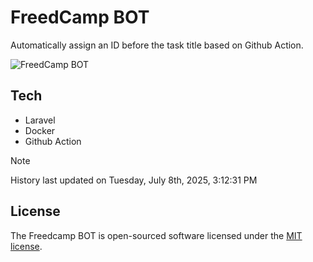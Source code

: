 # FreedCamp BOT

Automatically assign an ID before the task title based on Github Action.

![FreedCamp BOT](https://repository-images.githubusercontent.com/737932867/7d34798b-2680-471c-b089-a78a718d3d6a)

## Tech

- Laravel
- Docker
- Github Action

> [!NOTE]  
> History last updated on Tuesday, July 8th, 2025, 3:12:31 PM

## License

The Freedcamp BOT is open-sourced software licensed under the [MIT license](https://opensource.org/licenses/MIT).
